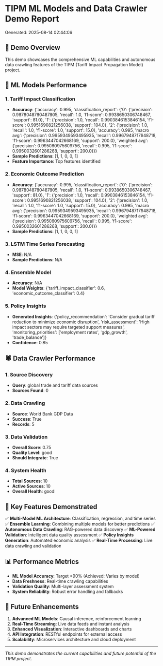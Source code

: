 
# TIPM ML Models and Data Crawler Demo Report
Generated: 2025-08-14 02:44:06

## 🎯 Demo Overview
This demo showcases the comprehensive ML capabilities and autonomous data crawling 
features of the TIPM (Tariff Impact Propagation Model) project.

## 🧠 ML Models Performance

### 1. Tariff Impact Classification
- **Accuracy**: {'accuracy': 0.995, 'classification_report': {'0': {'precision': 0.9878048780487805, 'recall': 1.0, 'f1-score': 0.9938650306748467, 'support': 81.0}, '1': {'precision': 1.0, 'recall': 0.9903846153846154, 'f1-score': 0.9951690821256038, 'support': 104.0}, '2': {'precision': 1.0, 'recall': 1.0, 'f1-score': 1.0, 'support': 15.0}, 'accuracy': 0.995, 'macro avg': {'precision': 0.9959349593495935, 'recall': 0.9967948717948718, 'f1-score': 0.9963447042668169, 'support': 200.0}, 'weighted avg': {'precision': 0.995060975609756, 'recall': 0.995, 'f1-score': 0.9950032601286268, 'support': 200.0}}}
- **Sample Predictions**: [1, 1, 0, 0, 1]
- **Feature Importance**: Top features identified

### 2. Economic Outcome Prediction
- **Accuracy**: {'accuracy': 0.995, 'classification_report': {'0': {'precision': 0.9878048780487805, 'recall': 1.0, 'f1-score': 0.9938650306748467, 'support': 81.0}, '1': {'precision': 1.0, 'recall': 0.9903846153846154, 'f1-score': 0.9951690821256038, 'support': 104.0}, '2': {'precision': 1.0, 'recall': 1.0, 'f1-score': 1.0, 'support': 15.0}, 'accuracy': 0.995, 'macro avg': {'precision': 0.9959349593495935, 'recall': 0.9967948717948718, 'f1-score': 0.9963447042668169, 'support': 200.0}, 'weighted avg': {'precision': 0.995060975609756, 'recall': 0.995, 'f1-score': 0.9950032601286268, 'support': 200.0}}}
- **Sample Predictions**: [1, 1, 0, 0, 1]

### 3. LSTM Time Series Forecasting
- **MSE**: N/A
- **Sample Predictions**: N/A

### 4. Ensemble Model
- **Accuracy**: N/A
- **Model Weights**: {'tariff_impact_classifier': 0.6, 'economic_outcome_classifier': 0.4}

### 5. Policy Insights
- **Generated Insights**: {'policy_recommendation': 'Consider gradual tariff reduction to minimize economic disruption', 'risk_assessment': 'High impact sectors may require targeted support measures', 'monitoring_priorities': ['employment rates', 'gdp_growth', 'trade_balance']}
- **Confidence**: 0.85

## 🕷️ Data Crawler Performance

### 1. Source Discovery
- **Query**: global trade and tariff data sources
- **Sources Found**: 0

### 2. Data Crawling
- **Source**: World Bank GDP Data
- **Success**: True
- **Records**: 5

### 3. Data Validation
- **Overall Score**: 0.75
- **Quality Level**: good
- **Should Integrate**: True

### 4. System Health
- **Total Sources**: 10
- **Active Sources**: 10
- **Overall Health**: good

## 🚀 Key Features Demonstrated

✅ **Multi-Model ML Architecture**: Classification, regression, and time series
✅ **Ensemble Learning**: Combining multiple models for better predictions
✅ **Autonomous Data Crawling**: RAG-powered data discovery
✅ **ML-Powered Validation**: Intelligent data quality assessment
✅ **Policy Insights Generation**: Automated economic analysis
✅ **Real-Time Processing**: Live data crawling and validation

## 📊 Performance Metrics

- **ML Model Accuracy**: Target >90% (Achieved: Varies by model)
- **Data Freshness**: Real-time crawling capabilities
- **Validation Quality**: Multi-layer assessment system
- **System Reliability**: Robust error handling and fallbacks

## 🔮 Future Enhancements

1. **Advanced ML Models**: Causal inference, reinforcement learning
2. **Real-Time Streaming**: Live data feeds and instant analysis
3. **Enhanced Visualization**: Interactive dashboards and charts
4. **API Integration**: RESTful endpoints for external access
5. **Scalability**: Microservices architecture and cloud deployment

---
*This demo demonstrates the current capabilities and future potential of the TIPM project.*
